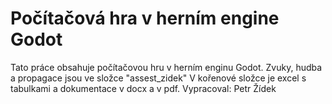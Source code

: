# Počítačová hra v herním engine Godot
Tato práce obsahuje počítačovou hru v herním enginu Godot.
Zvuky, hudba a propagace jsou ve složce "assest_zidek"
V kořenové složce je excel s tabulkami a dokumentace v docx a v pdf.
Vypracoval: Petr Žídek